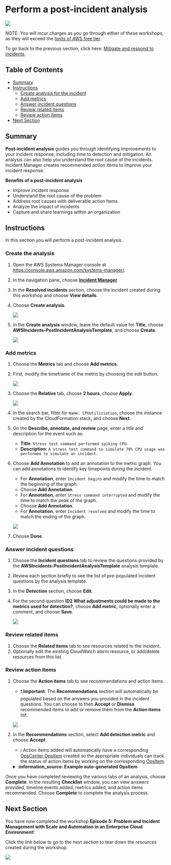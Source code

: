 # Perform a post-incident analysis

![](media/ssm-aws-logo.png)

NOTE: You will incur charges as you go through either of these workshops, as they will exceed the [limits of AWS free tier](http://docs.aws.amazon.com/awsaccountbilling/latest/aboutv2/free-tier-limits.html).

To go back to the previous section, click here: [Mitigate and respond to incidents](/episode-05-step-02-mitigate-respond.md).

## Table of Contents

- [Summary](#summary)
- [Instructions](#instructions)
    - [Create analysis for the incident](#create-analysis-for-the-incident)
    - [Add metrics](#add-metrics)
    - [Answer incident questions](#answer-incident-questions)
    - [Review related items](#review-related-items)
    - [Review action items](#review-action-items)
- [Next Section](#next-section)

## Summary

**Post-incident analysis** guides you through identifying improvements to your incident response, including time to detection and mitigation. An analysis can also help you understand the root cause of the incidents. Incident Manager creates recommended action items to improve your incident response. 

**Benefits of a post-incident analysis**

- Improve incident response
- Understand the root cause of the problem
- Address root causes with deliverable action items
- Analyze the impact of incidents
- Capture and share learnings within an organization

## Instructions

In this section you will perform a post-incident analysis.

### Create the analysis

1. Open the AWS Systems Manager console at https://console.aws.amazon.com/systems-manager/.
1. In the navigation pane, choose [**Incident Manager**](https://console.aws.amazon.com/systems-manager/incidents).
1. In the **Resolved incidents** section, choose the incident created during this workshop and choose **View details**.
1. Choose **Create analysis**.

    ![](media/incident-create-analysis.png)

1. In the **Create analysis** window, leave the default value for **Title**, choose **AWSIncidents-PostIncidentAnalysisTemplate**, and choose **Create**.

    ![](media/incident-create-analysis-window.png)

### Add metrics

1. Choose the **Metrics** tab and choose **Add metrics**.
1. First, modify the timeframe of the metric by choosing the edit button.

    ![](media/incident-timeframe-edit.png)

1. Choose the **Relative** tab, choose **2 hours**, choose **Apply**.

    ![](media/incident-relative-timeframe.png)

1. In the search bar, filter for ```Name: CPUUtiliziation```, choose the instance created by the CloudFormation stack, and choose **Next**.
1. On the **Describe, annotate, and review** page, enter a title and description for the event such as:

    - **Title**: ```Stress test command performed spiking CPU```.
    - **Description**: ```A stress test command to simulate 70% CPU usage was performed to simulate an incident.```
    
1. Choose **Add Annotation** to add an annotation to the metric graph. You can add annotations to identify key timepoints during the incident.
    
    - For **Annotation**, enter ```Incident begins``` and modify the time to match the beginning of the graph.
    - Choose **Add Annotation**.
    - For **Annotation**, enter ```Stress command interrupted``` and modify the time to match the peak of the graph.
    - Choose **Add Annotation**.
    - For **Annotation**, enter ```Incident resolved``` and modify the time to match the ending of the graph.
    
    ![](media/incident-annotations.png)

1. Choose **Done**.

### Answer incident questions

1. Choose the **Incident questions** tab to review the questions provided by the **AWSIncidents-PostIncidentAnalysisTemplate** analysis template.
1. Review each section briefly to see the list of pre-populated incident questions by the analysis template.
1. In the **Detection** section, choose **Edit**.
1. For the second question **ID2 What adjustments could be made to the metrics used for detection?**, choose **Add metric**, optionally enter a comment, and choose **Save**.

    ![](media/incident-detection-question.png)
    
### Review related items

1. Choose the **Related items** tab to see resources related to the incident.
1. Optionally edit the existing CloudWatch alarm resource, or add/delete resources from this list.

### Review action items

1. Choose the **Action items** tab to see recommendations and action items.
    
    - :exclamation: **Important**: The **Recommendations** section will automatically be populated based on the answers you provided in the incident questions. You can choose to then **Accept** or **Dismiss** recommended items to add or remove them from the **Action items** list.
    
    ![](media/incident-recommendations.png)

1. In the **Recommendations** section, select **Add detection metric** and choose **Accept**.

    - :information_source: Action items added will automatically have a corresponding [OpsCenter OpsItem](https://docs.aws.amazon.com/systems-manager/latest/userguide/OpsCenter.html) created so the appropriate individuals can track the status of action items by working on the corresponding [OpsItem](https://docs.aws.amazon.com/systems-manager/latest/userguide/OpsCenter-working-with-OpsItems.html).
    
    <details>
    <summary><b>:information_source: Example auto-generated OpsItem</b></summary><p>

    ![](media/incident-generated-opsitem.png)

    </p></details>

Once you have completed reviewing the various tabs of an analysis, choose **Complete**. In the resulting **Checklist** window, you can view answers provided, timeline events added, metrics added, and action items recommended. Choose **Complete** to complete the analysis process.

## Next Section

You have now completed the workshop **Episode 5: Problem and Incident Management with Scale and Automation in an Enterprise Cloud Environment**!

Click the link below to go to the next section to tear down the resources created during the workshop.

[![](media/tear-down.png)](/episode-05-step-04-tear-down.md)